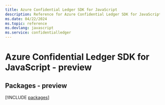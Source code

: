 ```yaml
---
title: Azure Confidential Ledger SDK for JavaScript
description: Reference for Azure Confidential Ledger SDK for JavaScript
ms.date: 04/22/2024
ms.topic: reference
ms.devlang: javascript
ms.service: confidentialledger
---
```

# Azure Confidential Ledger SDK for JavaScript - preview
## Packages - preview
[!INCLUDE [packages](confidential-ledger-index.md)]